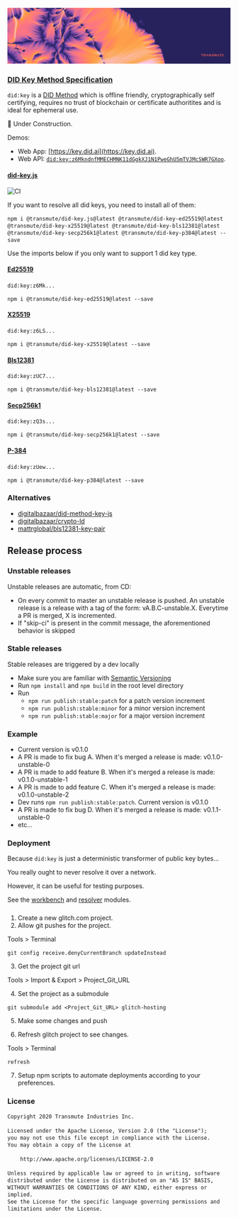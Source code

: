 <p align="center">
  <img src="./transmute-banner.png"/>
</p>

### [DID Key Method Specification](https://github.com/w3c-ccg/did-method-key)

`did:key` is a [DID Method](https://w3c.github.io/did-core/) which is offline friendly, cryptographically self certifying, requires no trust of blockchain or certificate authoritites and is ideal for ephemeral use.

🚧 Under Construction.

Demos:

- Web App: [https://key.did.ai](https://key.did.ai).
- Web API: [`did:key:z6MkndnfMMECHMNK11dGgkXJ1N1PweGhU5mTVJMcSWR7GXoo`](https://key.did.ai/did/did:key:z6MkndnfMMECHMNK11dGgkXJ1N1PweGhU5mTVJMcSWR7GXoo).

#### [did-key.js](./packages/did-key.js)

![CI](https://github.com/transmute-industries/did-key.js/workflows/CI/badge.svg)

If you want to resolve all did keys, you need to install all of them:

```
npm i @transmute/did-key.js@latest @transmute/did-key-ed25519@latest @transmute/did-key-x25519@latest @transmute/did-key-bls12381@latest @transmute/did-key-secp256k1@latest @transmute/did-key-p384@latest --save
```

Use the imports below if you only want to support 1 did key type.

#### [Ed25519](./packages/ed25519)

`did:key:z6Mk...`

```
npm i @transmute/did-key-ed25519@latest --save
```

#### [X25519](./packages/x25519)

`did:key:z6LS...`

```
npm i @transmute/did-key-x25519@latest --save
```

#### [Bls12381](./packages/bls12381)

`did:key:zUC7...`

```
npm i @transmute/did-key-bls12381@latest --save
```

#### [Secp256k1](./packages/secp256k1)

`did:key:zQ3s...`

```
npm i @transmute/did-key-secp256k1@latest --save
```

#### [P-384](./packages/p384)

`did:key:zUew...`

```
npm i @transmute/did-key-p384@latest --save
```

### Alternatives

- [digitalbazaar/did-method-key-js](https://github.com/digitalbazaar/did-method-key-js)
- [digitalbazaar/crypto-ld](https://github.com/digitalbazaar/crypto-ld)
- [mattrglobal/bls12381-key-pair](https://github.com/mattrglobal/bls12381-key-pair)

## Release process

### Unstable releases

Unstable releases are automatic, from CD:

- On every commit to master an unstable release is pushed. An unstable release is a release with a tag of the form: vA.B.C-unstable.X. Everytime a PR is merged, X is incremented.
- If "skip-ci" is present in the commit message, the aforementioned behavior is skipped

### Stable releases

Stable releases are triggered by a dev locally

- Make sure you are familiar with [Semantic Versioning](https://semver.org/)
- Run `npm install` and `npm build` in the root level directory
- Run
  - `npm run publish:stable:patch` for a patch version increment
  - `npm run publish:stable:minor` for a minor version increment
  - `npm run publish:stable:major` for a major version increment

### Example

- Current version is v0.1.0
- A PR is made to fix bug A. When it's merged a release is made: v0.1.0-unstable-0
- A PR is made to add feature B. When it's merged a release is made: v0.1.0-unstable-1
- A PR is made to add feature C. When it's merged a release is made: v0.1.0-unstable-2
- Dev runs `npm run publish:stable:patch`. Current version is v0.1.0
- A PR is made to fix bug D. When it's merged a release is made: v0.1.1-unstable-0
- etc...

### Deployment

Because `did:key` is just a deterministic transformer of public key bytes...

You really ought to never resolve it over a network.

However, it can be useful for testing purposes.

See the [workbench](./packages/workbench) and [resolver](./packages/resolver) modules.

#####

1.  Create a new glitch.com project.
2.  Allow git pushes for the project.

Tools > Terminal

```
git config receive.denyCurrentBranch updateInstead
```

3. Get the project git url

Tools > Import & Export > Project_Git_URL

4. Set the project as a submodule

```
git submodule add <Project_Git_URL> glitch-hosting
```

5. Make some changes and push

6. Refresh glitch project to see changes.

Tools > Terminal

```
refresh
```

7. Setup npm scripts to automate deployments according to your preferences.

### License

```
Copyright 2020 Transmute Industries Inc.

Licensed under the Apache License, Version 2.0 (the "License");
you may not use this file except in compliance with the License.
You may obtain a copy of the License at

    http://www.apache.org/licenses/LICENSE-2.0

Unless required by applicable law or agreed to in writing, software
distributed under the License is distributed on an "AS IS" BASIS,
WITHOUT WARRANTIES OR CONDITIONS OF ANY KIND, either express or implied.
See the License for the specific language governing permissions and
limitations under the License.
```
